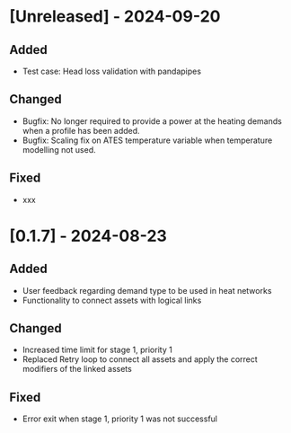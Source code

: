 # [Unreleased] - 2024-09-20

## Added
- Test case: Head loss validation with pandapipes

## Changed
- Bugfix: No longer required to provide a power at the heating demands when a profile has been added.
- Bugfix: Scaling fix on ATES temperature variable when temperature modelling not used.
 
## Fixed
- xxx


# [0.1.7] - 2024-08-23
 
## Added
- User feedback regarding demand type to be used in heat networks 
- Functionality to connect assets with logical links 

## Changed
- Increased time limit for stage 1, priority 1
- Replaced Retry loop to connect all assets and apply the correct modifiers of the linked assets
 
## Fixed
- Error exit when stage 1, priority 1 was not successful


